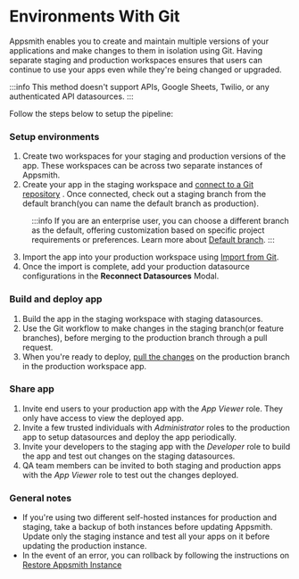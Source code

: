 # Environments With Git

Appsmith enables you to create and maintain multiple versions of your applications and make changes to them in isolation using Git. Having separate staging and production workspaces ensures that users can continue to use your apps even while they're being changed or upgraded.

:::info
This method doesn't support APIs, Google Sheets, Twilio, or any authenticated API datasources.
:::

Follow the steps below to setup the pipeline:

### Setup environments

1. Create two workspaces for your staging and production versions of the app. These workspaces can be across two separate instances of Appsmith.
2. Create your app in the staging workspace and [connect to a Git repository](/advanced-concepts/version-control-with-git/connecting-to-git-repository) . Once connected, check out a staging branch from the default branch(you can name the default branch as production).

<dd>

:::info 
If you are an enterprise user, you can choose a different branch as the default, offering customization based on specific project requirements or preferences. Learn more about [Default branch](/advanced-concepts/version-control-with-git/working-with-branches#default-branch).
:::

</dd>

3. Import the app into your production workspace using [Import from Git](/advanced-concepts/version-control-with-git/import-from-repository).
4. Once the import is complete, add your production datasource configurations in the **Reconnect Datasources** Modal.

### Build and deploy app
1. Build the app in the staging workspace with staging datasources. 
2. Use the Git workflow to make changes in the staging branch(or feature branches), before merging to the production branch through a pull request.
3. When you're ready to deploy, [pull the changes](/advanced-concepts/version-control-with-git/merging-branches#pull-changes) on the production branch in the production workspace app.

### Share app
1. Invite end users to your production app with the *App Viewer* role. They only have access to view the deployed app.
2. Invite a few trusted individuals with *Administrator* roles to the production app to setup datasources and deploy the app periodically.
3. Invite your developers to the staging app with the *Developer* role to build the app and test out changes on the staging datasources.
4. QA team members can be invited to both staging and production apps with the *App Viewer* role to test out the changes deployed.

### General notes
- If you're using two different self-hosted instances for production and staging, take a backup of both instances before updating Appsmith. Update only the staging instance and test all your apps on it before updating the production instance.
- In the event of an error, you can rollback by following the instructions on [Restore Appsmith Instance](/getting-started/setup/instance-management/appsmithctl#restore-instance)